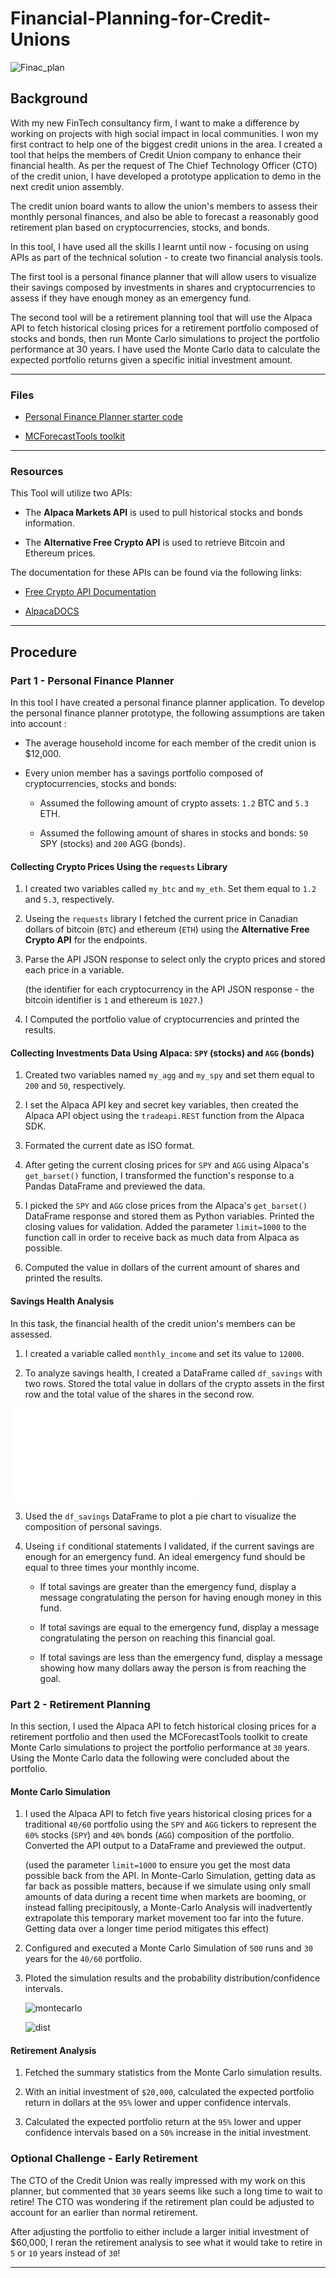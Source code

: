 # Financial-Planning-for-Credit-Unions
![Finac_plan](/Images/Finac_plan.jpg)


## Background

With my new FinTech consultancy firm, I want to make a difference by working on projects with high social impact in local communities. I won my first contract to help one of the biggest credit unions in the area. I created a tool that helps the members of Credit Union company to enhance their financial health. As per the request of The Chief Technology Officer (CTO) of the credit union, I have developed a prototype application to demo in the next credit union assembly.

The credit union board wants to allow the union's members to assess their monthly personal finances, and also be able to forecast a reasonably good retirement plan based on cryptocurrencies, stocks, and bonds.

In this tool, I have used all the skills I learnt until now - focusing on using APIs as part of the technical solution - to create two financial analysis tools.

The first tool is a personal finance planner that will allow users to visualize their savings composed by investments in shares and cryptocurrencies to assess if they have enough money as an emergency fund.

The second tool will be a retirement planning tool that will use the Alpaca API to fetch historical closing prices for a retirement portfolio composed of stocks and bonds, then run Monte Carlo simulations to project the portfolio performance at 30 years. I have used the Monte Carlo data to calculate the expected portfolio returns given a specific initial investment amount.

---

### Files

* [Personal Finance Planner starter code](financial-planner.ipynb)

* [MCForecastTools toolkit](MCForecastTools.py)

---

### Resources

This Tool will utilize two APIs:

* The **Alpaca Markets API** is used to pull historical stocks and bonds information.  
    
* The **Alternative Free Crypto API** is used to retrieve Bitcoin and Ethereum prices.

The documentation for these APIs can be found via the following links:

* [Free Crypto API Documentation](https://alternative.me/crypto/api/)

* [AlpacaDOCS](https://alpaca.markets/docs/)
---

## Procedure

### Part 1 - Personal Finance Planner

In this tool I have created a personal finance planner application. To develop the personal finance planner prototype, the following assumptions are taken into account :

* The average household income for each member of the credit union is $12,000.

* Every union member has a savings portfolio composed of cryptocurrencies, stocks and bonds:

    * Assumed the following amount of crypto assets: `1.2` BTC and `5.3` ETH.

    * Assumed the following amount of shares in stocks and bonds: `50` SPY (stocks) and `200` AGG (bonds).



#### Collecting Crypto Prices Using the `requests` Library

1. I created two variables called `my_btc` and `my_eth`. Set them equal to `1.2` and `5.3`, respectively.

2. Useing the `requests` library I fetched the current price in Canadian dollars of bitcoin (`BTC`) and ethereum (`ETH`) using the **Alternative Free Crypto API** for the endpoints.

3. Parse the API JSON response to select only the crypto prices and stored each price in a variable.

    (the identifier for each cryptocurrency in the API JSON response - the bitcoin identifier is `1` and ethereum is `1027`.)

4. I Computed the portfolio value of cryptocurrencies and printed the results.

#### Collecting Investments Data Using Alpaca: `SPY` (stocks) and `AGG` (bonds)


1. Created two variables named `my_agg` and `my_spy` and set them equal to `200` and `50`, respectively.

2. I set the Alpaca API key and secret key variables, then created the Alpaca API object using the `tradeapi.REST` function from the Alpaca SDK.

3. Formated the current date as ISO format. 

4. After geting the current closing prices for `SPY` and `AGG` using Alpaca's `get_barset()` function, I transformed the function's response to a Pandas DataFrame and previewed the data.

5. I picked the `SPY` and `AGG` close prices from the Alpaca's `get_barset()` DataFrame response and stored them as Python variables. Printed the closing values for validation. Added the parameter `limit=1000` to the function call in order to receive back as much data from Alpaca as possible.

6. Computed the value in dollars of the current amount of shares and printed the results.

#### Savings Health Analysis

In this task, the financial health of the credit union's members can be assessed.

1. I created a variable called `monthly_income` and set its value to `12000`.

2. To analyze savings health, I created a DataFrame called `df_savings` with two rows. Stored the total value in dollars of the crypto assets in the first row and the total value of the shares in the second row.
  
![df_savings.pdf](/Images/df_savings.pdf)


3. Used the `df_savings` DataFrame to plot a pie chart to visualize the composition of personal savings.

4. Useing `if` conditional statements I validated, if the current savings are enough for an emergency fund. An ideal emergency fund should be equal to three times your monthly income.

    * If total savings are greater than the emergency fund, display a message congratulating the person for having enough money in this fund.

    * If total savings are equal to the emergency fund, display a message congratulating the person on reaching this financial goal.

    * If total savings are less than the emergency fund, display a message showing how many dollars away the person is from reaching the goal.

### Part 2 - Retirement Planning

In this section, I used the Alpaca API to fetch historical closing prices for a retirement portfolio and then used the MCForecastTools toolkit to create Monte Carlo simulations to project the portfolio performance at `30` years. Using the Monte Carlo data the following were concluded about the portfolio.


#### Monte Carlo Simulation

1. I used the Alpaca API to fetch five years historical closing prices for a traditional `40/60` portfolio using the `SPY` and `AGG` tickers to represent the `60%` stocks (`SPY`) and `40%` bonds (`AGG`) composition of the portfolio. Converted the API output to a DataFrame and previewed the output.

    (used the parameter `limit=1000` to ensure you get the most data possible back from the API. In Monte-Carlo Simulation, getting data as far back as possible matters, because if we simulate using only small amounts of data during a recent time when markets are booming, or instead falling precipitously, a Monte-Carlo Analysis will inadvertently extrapolate this temporary market movement too far into the future. Getting data over a longer time period mitigates this effect)

2. Configured and executed a Monte Carlo Simulation of `500` runs and `30` years for the `40/60` portfolio.

3. Ploted the simulation results and the probability distribution/confidence intervals.

    ![montecarlo](/Images/monte-carlo.png)
        
    ![dist](/Images/dist.png)

#### Retirement Analysis

1. Fetched the summary statistics from the Monte Carlo simulation results.

1. With an initial investment of `$20,000`, calculated the expected portfolio return in dollars at the `95%` lower and upper confidence intervals.

2. Calculated the expected portfolio return at the `95%` lower and upper confidence intervals based on a `50%` increase in the initial investment.

### Optional Challenge - Early Retirement

The CTO of the Credit Union was really impressed with my work on this planner, but commented that `30` years seems like such a long time to wait to retire! The CTO was wondering if the retirement plan could be adjusted to account for an earlier than normal retirement.

After adjusting the portfolio to either include a larger initial investment of $60,000, I reran the retirement analysis to see what it would take to retire in `5` or `10` years instead of `30`!

---

